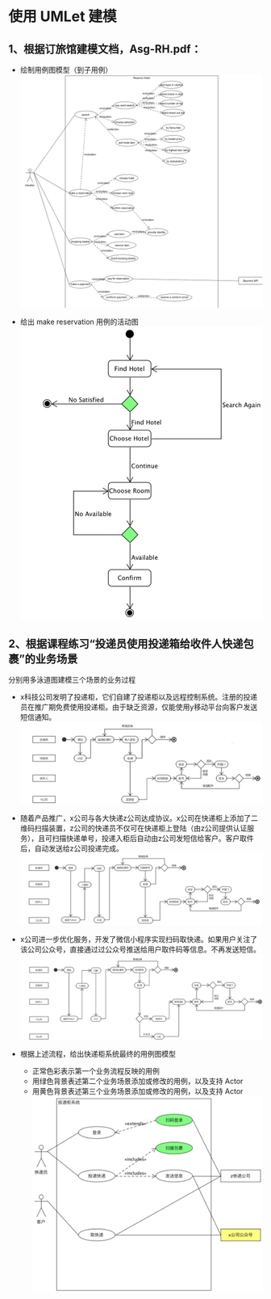 # 使用 UMLet 建模
## 1、根据订旅馆建模文档，Asg-RH.pdf：
 - 绘制用例图模型（到子用例）
![7-1](https://github.com/Daiyf8/swsad-hw/blob/master/Image/7-1.png)


 - 给出 make reservation 用例的活动图
![7-6](https://github.com/Daiyf8/swsad-hw/blob/master/Image/7-6.png)

## 2、根据课程练习“投递员使用投递箱给收件人快递包裹”的业务场景
分别用多泳道图建模三个场景的业务过程
 - x科技公司发明了投递柜，它们自建了投递柜以及远程控制系统。注册的投递员在推广期免费使用投递柜。由于缺乏资源，仅能使用y移动平台向客户发送短信通知。
![7-2](https://github.com/Daiyf8/swsad-hw/blob/master/Image/7-2.png)

 - 随着产品推广，x公司与各大快递z公司达成协议。x公司在快递柜上添加了二维码扫描装置，z公司的快递员不仅可在快递柜上登陆（由z公司提供认证服务），且可扫描快递单号，投递入柜后自动由z公司发短信给客户。客户取件后，自动发送给z公司投递完成。
![7-3](https://github.com/Daiyf8/swsad-hw/blob/master/Image/7-3.png)

 - x公司进一步优化服务，开发了微信小程序实现扫码取快递。如果用户关注了该公司公众号，直接通过过公众号推送给用户取件码等信息。不再发送短信。
![7-4](https://github.com/Daiyf8/swsad-hw/blob/master/Image/7-4.png)

 - 根据上述流程，给出快递柜系统最终的用例图模型
      - 正常色彩表示第一个业务流程反映的用例
      - 用绿色背景表述第二个业务场景添加或修改的用例，以及支持 Actor
      - 用黄色背景表述第三个业务场景添加或修改的用例，以及支持 Actor
![7-5](https://github.com/Daiyf8/swsad-hw/blob/master/Image/7-5.png)
